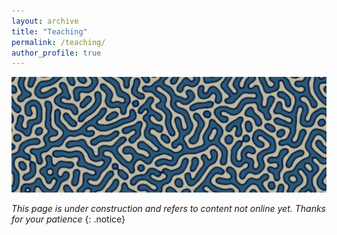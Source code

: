 ```yaml
---
layout: archive
title: "Teaching"
permalink: /teaching/
author_profile: true
---
```



<img width="1024" alt="image" src="https://raw.githubusercontent.com/miguelramirezmoreno/miguelramirezmoreno.github.io/master/images/header.png">



*This page is under construction and refers to content not online yet. Thanks for your patience*
{: .notice}